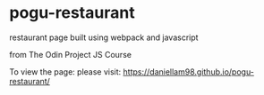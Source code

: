 # pogu-restaurant
restaurant page built using webpack and javascript

from The Odin Project JS Course

To view the page: please visit: https://daniellam98.github.io/pogu-restaurant/
